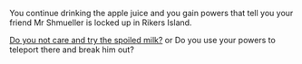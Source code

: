 You continue drinking the apple juice and you gain powers that tell you your friend Mr Shmueller is locked up in Rikers Island.

[Do you not care and try the spoiled milk?](Spoiled.md)
or
Do you use your powers to teleport there and break him out?